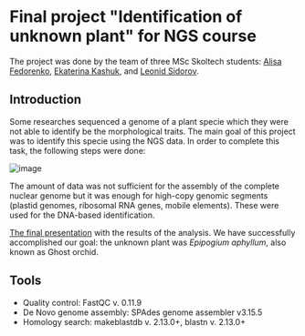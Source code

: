# Final project "Identification of unknown plant" for NGS course

The project was done by the team of three MSc Skoltech students: <a href='https://github.com/Alisa411'>Alisa Fedorenko</a>, <a href='https://github.com/katikoshak'>Ekaterina Kashuk</a>, and <a href='https://github.com/lesidon'>Leonid Sidorov</a>.</i>

## Introduction

Some researches sequenced a genome of a plant specie which they were not able to identify be the morphological traits. The main goal of this project was to identify this specie using the NGS data. In order to complete this task, the following steps were done:

![image](https://github.com/lesidon/NGS_final_project/assets/122889154/e620fc9a-6583-4180-9a8f-485400e5d452)

The amount of data was not sufficient for the assembly of the complete nuclear genome but it was enough for high-copy genomic segments (plastid genomes, ribosomal RNA genes, mobile elements). These were used for the DNA-based identification.

<a href='https://github.com/lesidon/NGS_final_project/blob/main/NGS%20final%20project%20(2).pdf'>The final presentation</a> with the results of the analysis. We have successfully accomplished our goal: the unknown plant was <i>Epipogium aphyllum</i>, also known as Ghost orchid.

## Tools 
- Quality control: FastQC v. 0.11.9
- De Novo genome assembly: SPAdes genome assembler v3.15.5
- Homology search: makeblastdb v. 2.13.0+, blastn v. 2.13.0+
